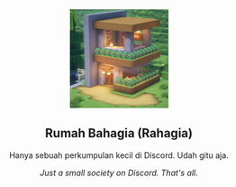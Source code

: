 <div align="center">
  <img src="../images/rahagia.png" width="175">
  <h2>Rumah Bahagia (Rahagia)</h2>
  <p>Hanya sebuah perkumpulan kecil di Discord. Udah gitu aja.</p>
  <i>Just a small society on Discord. That's all.</i>
</div>
